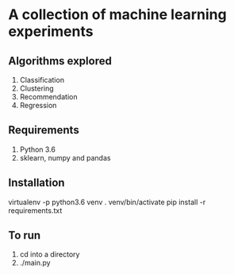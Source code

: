 # A collection of machine learning experiments

## Algorithms explored

1. Classification
2. Clustering
3. Recommendation
4. Regression

## Requirements

1. Python 3.6
2. sklearn, numpy and pandas

## Installation

virtualenv -p python3.6 venv
. venv/bin/activate
pip install -r requirements.txt

## To run

1. cd into a directory
2. ./main.py
